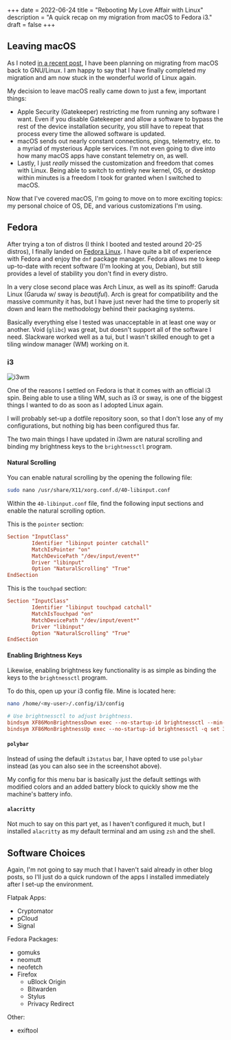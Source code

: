 +++
date = 2022-06-24
title = "Rebooting My Love Affair with Linux"
description = "A quick recap on my migration from macOS to Fedora i3."
draft = false
+++

## Leaving macOS

As I noted [in a recent post](/blog/foss-macos-apps), I have been planning on 
migrating from macOS back to GNU/Linux. I am happy to say that I have finally 
completed my migration and am now stuck in the wonderful world of Linux again.

My decision to leave macOS really came down to just a few, important things:

- Apple Security (Gatekeeper) restricting me from running any software I want. 
Even if you disable Gatekeeper and allow a software to bypass the rest of the 
device installation security, you still have to repeat that process every time 
the allowed software is updated.
- macOS sends out nearly constant connections, pings, telemetry, etc. to a 
myriad of mysterious Apple services. I'm not even going to dive into how many 
macOS apps have constant telemetry on, as well.
- Lastly, I just *really* missed the customization and freedom that comes with 
Linux. Being able to switch to entirely new kernel, OS, or desktop within 
minutes is a freedom I took for granted when I switched to macOS.

Now that I've covered macOS, I'm going to move on to more exciting topics: my 
personal choice of OS, DE, and various customizations I'm using.

## Fedora

After trying a ton of distros (I think I booted and tested around 20-25 
distros), I finally landed on [Fedora Linux](https://getfedora.org/). I have 
quite a bit of experience with Fedora and enjoy the `dnf` package manager. 
Fedora allows me to keep up-to-date with recent software (I'm looking at you, 
Debian), but still provides a level of stability you don't find in every distro.

In a very close second place was Arch Linux, as well as its spinoff: Garuda 
Linux (Garuda w/ sway is *beautiful*). Arch is great for compatibility and the 
massive community it has, but I have just never had the time to properly sit 
down and learn the methodology behind their packaging systems.

Basically everything else I tested was unacceptable in at least one way or 
another. Void (`glibc`) was great, but doesn't support all of the software I 
need. Slackware worked well as a tui, but I wasn't skilled enough to get a 
tiling window manager (WM) working on it.

### i3

![i3wm](https://img.cleberg.net/blog/20220624-fedora-i3/i3wm.png)

One of the reasons I settled on Fedora is that it comes with an official i3 
spin. Being able to use a tiling WM, such as i3 or sway, is one of the biggest 
things I wanted to do as soon as I adopted Linux again.

I will probably set-up a dotfile repository soon, so that I don't lose any of my 
configurations, but nothing big has been configured thus far.

The two main things I have updated in i3wm are natural scrolling and binding my 
brightness keys to the `brightnessctl` program.

#### Natural Scrolling

You can enable natural scrolling by the opening the following file:

```sh
sudo nano /usr/share/X11/xorg.conf.d/40-libinput.conf
```

Within the `40-libinput.conf` file, find the following input sections and enable 
the natural scrolling option.

This is the `pointer` section:

```conf
Section "InputClass"
        Identifier "libinput pointer catchall"
        MatchIsPointer "on"
        MatchDevicePath "/dev/input/event*"
        Driver "libinput"
        Option "NaturalScrolling" "True"
EndSection
```

This is the `touchpad` section:

```conf
Section "InputClass"
        Identifier "libinput touchpad catchall"
        MatchIsTouchpad "on"
        MatchDevicePath "/dev/input/event*"
        Driver "libinput"
        Option "NaturalScrolling" "True"
EndSection
```

#### Enabling Brightness Keys

Likewise, enabling brightness key functionality is as simple as binding the keys 
to the `brightnessctl` program.

To do this, open up your i3 config file. Mine is located here:

```sh
nano /home/<my-user>/.config/i3/config
```

```conf
# Use brightnessctl to adjust brightness.
bindsym XF86MonBrightnessDown exec --no-startup-id brightnessctl --min-val=2 -q set 3%-
bindsym XF86MonBrightnessUp exec --no-startup-id brightnessctl -q set 3%+
```

#### `polybar`

Instead of using the default `i3status` bar, I have opted to use `polybar` 
instead (as you can also see in the screenshot above).

My config for this menu bar is basically just the default settings with modified 
colors and an added battery block to quickly show me the machine's battery info.

#### `alacritty`

Not much to say on this part yet, as I haven't configured it much, but I 
installed `alacritty` as my default terminal and am using `zsh` and the shell.

## Software Choices

Again, I'm not going to say much that I haven't said already in other blog 
posts, so I'll just do a quick rundown of the apps I installed immediately after 
I set-up the environment.

Flatpak Apps:

- Cryptomator
- pCloud
- Signal

Fedora Packages:

- gomuks
- neomutt
- neofetch
- Firefox
  - uBlock Origin
  - Bitwarden
  - Stylus
  - Privacy Redirect

Other:

- exiftool

